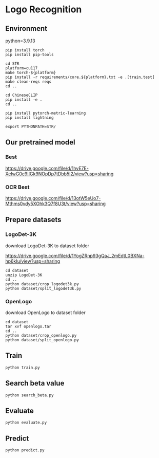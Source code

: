 # Logo Recognition

## Environment
python=3.9.13
```
pip install torch
pip install pip-tools

cd STR
platform=cu117
make torch-${platform}
pip install -r requirements/core.${platform}.txt -e .[train,test]
make clean-reqs reqs
cd ..

cd ChineseCLIP
pip install -e .
cd ..

pip install pytorch-metric-learning
pip install lightning

export PYTHONPATH=STR/
```
## Our pretrained model
### Best
https://drive.google.com/file/d/1hvE7E-XeIwG0c9IIGk9NOpDp7tDbb5I2/view?usp=sharing
### OCR Best
https://drive.google.com/file/d/13otW5eUo7-Mthms0vdy5XOhk3Q7f8U3t/view?usp=sharing
## Prepare datasets

### LogoDet-3K
download LogoDet-3K to dataset folder

https://drive.google.com/file/d/1YogZRnp93gQaJ_2mEdtL0BXNa-hp6kIu/view?usp=sharing
```
cd dataset
unzip LogoDet-3K
cd ..
python dataset/crop_logodet3k.py
python dataset/split_logodet3k.py
```

### OpenLogo
download OpenLogo to dataset folder
```
cd dataset
tar xvf openlogo.tar
cd ..
python dataset/crop_openlogo.py
python dataset/split_openlogo.py
```

## Train
```
python train.py
```
## Search beta value
```
python search_beta.py
```

## Evaluate
```
python evaluate.py
```
## Predict
```
python predict.py
```

